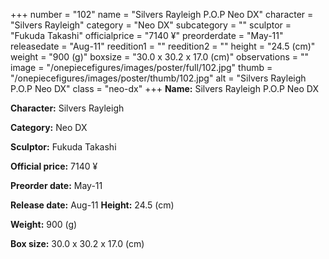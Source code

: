 +++
number = "102"
name = "Silvers Rayleigh P.O.P Neo DX"
character = "Silvers Rayleigh"
category = "Neo DX"
subcategory = ""
sculptor = "Fukuda Takashi"
officialprice = "7140 ¥"
preorderdate = "May-11"
releasedate = "Aug-11"
reedition1 = ""
reedition2 = ""
height = "24.5 (cm)"
weight = "900 (g)"
boxsize = "30.0 x 30.2 x 17.0 (cm)"
observations = ""
image = "/onepiecefigures/images/poster/full/102.jpg"
thumb = "/onepiecefigures/images/poster/thumb/102.jpg"
alt = "Silvers Rayleigh P.O.P Neo DX"
class = "neo-dx"
+++
**Name:** Silvers Rayleigh P.O.P Neo DX

**Character:** Silvers Rayleigh

**Category:** Neo DX 

**Sculptor:** Fukuda Takashi

**Official price:** 7140 ¥

**Preorder date:** May-11

**Release date:** Aug-11
**Height:** 24.5 (cm)

**Weight:** 900 (g)

**Box size:** 30.0 x 30.2 x 17.0 (cm)

